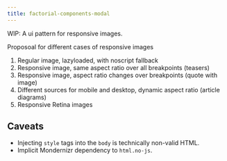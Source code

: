 ```yaml
---
title: factorial-components-modal
---
```


WIP: A ui pattern for responsive images.

Proposoal for different cases of responsive images

1. Regular image, lazyloaded, with noscript fallback
2. Responsive image, same aspect ratio over all breakpoints (teasers)
3. Responsive image, aspect ratio changes over breakpoints (quote with image)
4. Different sources for mobile and desktop, dynamic aspect ratio (article diagrams)
5. Responsive Retina images

## Caveats 

* Injecting `style` tags into the `body` is technically non-valid HTML. 
* Implicit Mondernizr dependency to `html.no-js`.
